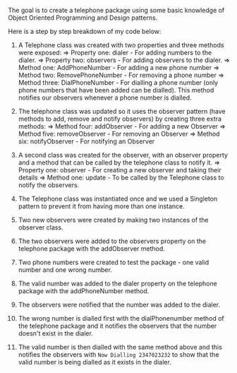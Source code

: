 The goal is to create a telephone package using some basic knowledge of Object Oriented Programming and Design patterns. 

Here is a step by step breakdown of my code below:
1. A Telephone class was created with two properties and three methods were exposed:
=> Property one: dialer - For adding numbers to the dialer.
=> Property two: observers - For adding observers to the dialer.
=> Method one: AddPhoneNumber - For adding a new phone number
=> Method two: RemovePhoneNumber - For removing a phone number
=> Method three: DialPhoneNumber - For dialling a phone number (only phone numbers that have been added can be dialled). This method notifies our observers whenever a phone number is dialled.

2. The telephone class was updated so it uses the observer pattern (have methods to add, remove and notify observers) by creating three extra methods: 
=> Method four: addObserver - For adding a new Observer
=> Method five: removeObserver - For removing an Observer
=> Method six: notifyObserver - For notifying an Observer

3. A second class was created for the observer, with an observer property and a method that can be called by the telephone class to notify it.
=> Property one: observer - For creating a new observer and taking their details 
=> Method one: update - To be called by the Telephone class to notify the observers.

4. The Telephone class was instantiated once and we used a Singleton pattern to prevent it from having more than one instance.

5. Two new observers were created by making two instances of the observer class.

6. The two observers were added to the observers property on the telephone package with the addObserver method.

7. Two phone numbers were created to test the package - one valid number and one wrong number.

8. The valid number was added to the dialer property on the telephone package with the addPhoneNumber method.

9. The observers were notified that the number was added to the dialer.

10. The wrong number is dialled first with the dialPhonenumber method of the telephone package and it notifies the observers that the number doesn't exist in the dialer.

11. The valid number is then dialled with the same method above and this notifies the observers with `Now Dialling 2347023232` to show that the valid number is being dialled as it exists in the dialer.